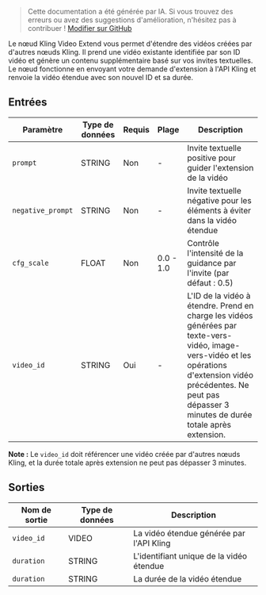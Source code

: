 > Cette documentation a été générée par IA. Si vous trouvez des erreurs ou avez des suggestions d'amélioration, n'hésitez pas à contribuer ! [Modifier sur GitHub](https://github.com/Comfy-Org/embedded-docs/blob/main/comfyui_embedded_docs/docs/KlingVideoExtendNode/fr.md)

Le nœud Kling Video Extend vous permet d'étendre des vidéos créées par d'autres nœuds Kling. Il prend une vidéo existante identifiée par son ID vidéo et génère un contenu supplémentaire basé sur vos invites textuelles. Le nœud fonctionne en envoyant votre demande d'extension à l'API Kling et renvoie la vidéo étendue avec son nouvel ID et sa durée.

## Entrées

| Paramètre | Type de données | Requis | Plage | Description |
|-----------|-----------|----------|-------|-------------|
| `prompt` | STRING | Non | - | Invite textuelle positive pour guider l'extension de la vidéo |
| `negative_prompt` | STRING | Non | - | Invite textuelle négative pour les éléments à éviter dans la vidéo étendue |
| `cfg_scale` | FLOAT | Non | 0.0 - 1.0 | Contrôle l'intensité de la guidance par l'invite (par défaut : 0.5) |
| `video_id` | STRING | Oui | - | L'ID de la vidéo à étendre. Prend en charge les vidéos générées par texte-vers-vidéo, image-vers-vidéo et les opérations d'extension vidéo précédentes. Ne peut pas dépasser 3 minutes de durée totale après extension. |

**Note :** Le `video_id` doit référencer une vidéo créée par d'autres nœuds Kling, et la durée totale après extension ne peut pas dépasser 3 minutes.

## Sorties

| Nom de sortie | Type de données | Description |
|-------------|-----------|-------------|
| `video_id` | VIDEO | La vidéo étendue générée par l'API Kling |
| `duration` | STRING | L'identifiant unique de la vidéo étendue |
| `duration` | STRING | La durée de la vidéo étendue |
